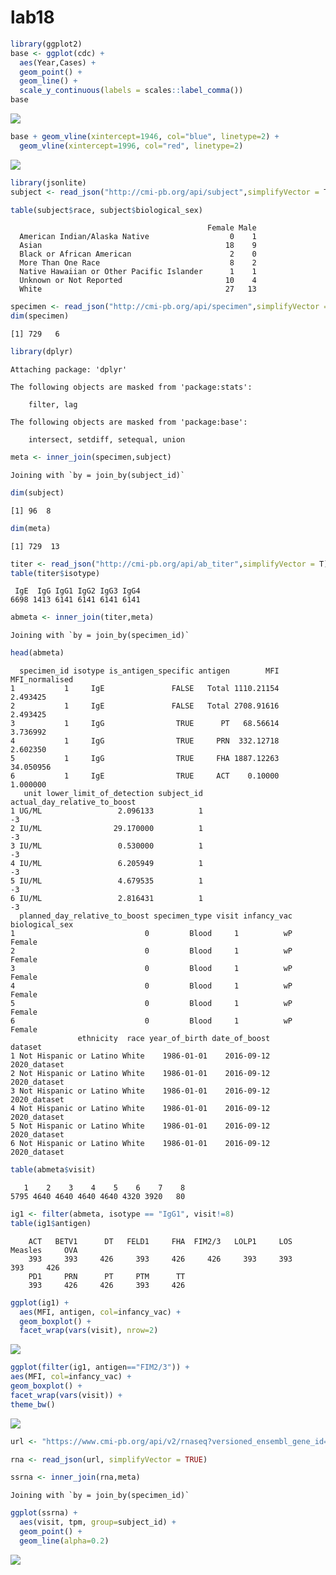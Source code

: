 lab18
================

``` r
library(ggplot2)
base <- ggplot(cdc) +
  aes(Year,Cases) +
  geom_point() +
  geom_line() +
  scale_y_continuous(labels = scales::label_comma())
base
```

![](lab18_files/figure-commonmark/unnamed-chunk-2-1.png)

``` r
base + geom_vline(xintercept=1946, col="blue", linetype=2) + 
  geom_vline(xintercept=1996, col="red", linetype=2)
```

![](lab18_files/figure-commonmark/unnamed-chunk-3-1.png)

``` r
library(jsonlite)
subject <- read_json("http://cmi-pb.org/api/subject",simplifyVector = T)
```

``` r
table(subject$race, subject$biological_sex)
```

                                               
                                                Female Male
      American Indian/Alaska Native                  0    1
      Asian                                         18    9
      Black or African American                      2    0
      More Than One Race                             8    2
      Native Hawaiian or Other Pacific Islander      1    1
      Unknown or Not Reported                       10    4
      White                                         27   13

``` r
specimen <- read_json("http://cmi-pb.org/api/specimen",simplifyVector = T)
dim(specimen)
```

    [1] 729   6

``` r
library(dplyr)
```


    Attaching package: 'dplyr'

    The following objects are masked from 'package:stats':

        filter, lag

    The following objects are masked from 'package:base':

        intersect, setdiff, setequal, union

``` r
meta <- inner_join(specimen,subject)
```

    Joining with `by = join_by(subject_id)`

``` r
dim(subject)
```

    [1] 96  8

``` r
dim(meta)
```

    [1] 729  13

``` r
titer <- read_json("http://cmi-pb.org/api/ab_titer",simplifyVector = T)
table(titer$isotype)
```


     IgE  IgG IgG1 IgG2 IgG3 IgG4 
    6698 1413 6141 6141 6141 6141 

``` r
abmeta <- inner_join(titer,meta)
```

    Joining with `by = join_by(specimen_id)`

``` r
head(abmeta)
```

      specimen_id isotype is_antigen_specific antigen        MFI MFI_normalised
    1           1     IgE               FALSE   Total 1110.21154       2.493425
    2           1     IgE               FALSE   Total 2708.91616       2.493425
    3           1     IgG                TRUE      PT   68.56614       3.736992
    4           1     IgG                TRUE     PRN  332.12718       2.602350
    5           1     IgG                TRUE     FHA 1887.12263      34.050956
    6           1     IgE                TRUE     ACT    0.10000       1.000000
       unit lower_limit_of_detection subject_id actual_day_relative_to_boost
    1 UG/ML                 2.096133          1                           -3
    2 IU/ML                29.170000          1                           -3
    3 IU/ML                 0.530000          1                           -3
    4 IU/ML                 6.205949          1                           -3
    5 IU/ML                 4.679535          1                           -3
    6 IU/ML                 2.816431          1                           -3
      planned_day_relative_to_boost specimen_type visit infancy_vac biological_sex
    1                             0         Blood     1          wP         Female
    2                             0         Blood     1          wP         Female
    3                             0         Blood     1          wP         Female
    4                             0         Blood     1          wP         Female
    5                             0         Blood     1          wP         Female
    6                             0         Blood     1          wP         Female
                   ethnicity  race year_of_birth date_of_boost      dataset
    1 Not Hispanic or Latino White    1986-01-01    2016-09-12 2020_dataset
    2 Not Hispanic or Latino White    1986-01-01    2016-09-12 2020_dataset
    3 Not Hispanic or Latino White    1986-01-01    2016-09-12 2020_dataset
    4 Not Hispanic or Latino White    1986-01-01    2016-09-12 2020_dataset
    5 Not Hispanic or Latino White    1986-01-01    2016-09-12 2020_dataset
    6 Not Hispanic or Latino White    1986-01-01    2016-09-12 2020_dataset

``` r
table(abmeta$visit)
```


       1    2    3    4    5    6    7    8 
    5795 4640 4640 4640 4640 4320 3920   80 

``` r
ig1 <- filter(abmeta, isotype == "IgG1", visit!=8)
table(ig1$antigen)
```


        ACT   BETV1      DT   FELD1     FHA  FIM2/3   LOLP1     LOS Measles     OVA 
        393     393     426     393     426     426     393     393     393     426 
        PD1     PRN      PT     PTM      TT 
        393     426     426     393     426 

``` r
ggplot(ig1) +
  aes(MFI, antigen, col=infancy_vac) +
  geom_boxplot() + 
  facet_wrap(vars(visit), nrow=2)
```

![](lab18_files/figure-commonmark/unnamed-chunk-12-1.png)

``` r
ggplot(filter(ig1, antigen=="FIM2/3")) +
aes(MFI, col=infancy_vac) +
geom_boxplot() +
facet_wrap(vars(visit)) +
theme_bw()
```

![](lab18_files/figure-commonmark/unnamed-chunk-13-1.png)

``` r
url <- "https://www.cmi-pb.org/api/v2/rnaseq?versioned_ensembl_gene_id=eq.ENSG00000211896.7"

rna <- read_json(url, simplifyVector = TRUE) 
```

``` r
ssrna <- inner_join(rna,meta)
```

    Joining with `by = join_by(specimen_id)`

``` r
ggplot(ssrna) +
  aes(visit, tpm, group=subject_id) +
  geom_point() +
  geom_line(alpha=0.2)
```

![](lab18_files/figure-commonmark/unnamed-chunk-16-1.png)
